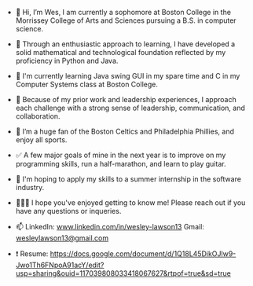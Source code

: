 - 👋 Hi, I’m Wes, I am currently a sophomore at Boston College in the Morrissey College of Arts and Sciences pursuing a B.S. in computer science.
- 🌱 Through an enthusiastic approach to learning, I have developed a solid mathematical and technological foundation reflected by my proficiency in Python and Java.
- 📝 I'm currently learning Java swing GUI in my spare time and C in my Computer Systems class at Boston College. 
- 💪 Because of my prior work and leadership experiences, I approach each challenge with a strong sense of leadership, communication, and collaboration.
- 🏀 I’m a huge fan of the Boston Celtics and Philadelphia Phillies, and enjoy all sports.
- ✅ A few major goals of mine in the next year is to improve on my programming skills, run a half-marathon, and learn to play guitar.
- 🌆 I'm hoping to apply my skills to a summer internship in the software industry.
- 👨🏻‍🦰 I hope you've enjoyed getting to know me! Please reach out if you have any questions or inqueries.

- 📫 LinkedIn: www.linkedin.com/in/wesley-lawson13    Gmail: wesleylawson13@gmail.com
- ❗️ Resume: https://docs.google.com/document/d/1Q18L45DikOJlw9-Jwo1Th6FNpoA91acY/edit?usp=sharing&ouid=117039808033418067627&rtpof=true&sd=true
  

<!---
wesley-lawson13/wesley-lawson13 is a ✨ special ✨ repository because its `README.md` (this file) appears on your GitHub profile.
You can click the Preview link to take a look at your changes.
--->
